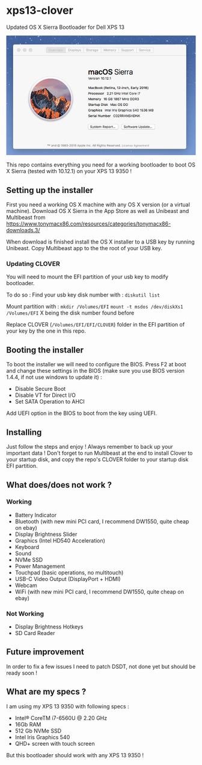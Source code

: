 # xps13-clover
Updated OS X Sierra Bootloader for Dell XPS 13

![Screenshot](/screenshots/screen1.png)

This repo contains everything you need for a working bootloader to boot OS X Sierra (tested with 10.12.1) on your XPS 13 9350 !

## Setting up the installer

First you need a working OS X machine with any OS X version (or a virtual machine). Download OS X Sierra in the App Store as well as Unibeast and Multibeast from https://www.tonymacx86.com/resources/categories/tonymacx86-downloads.3/

When download is finished install the OS X installer to a USB key by running Unibeast. Copy Multibeast app to the the root of your USB key.


### Updating CLOVER

You will need to mount the EFI partition of your usb key to modify bootloader.

To do so :
Find your usb key disk number with :
`diskutil list`

Mount partition with :
`mkdir /Volumes/EFI`
`mount -t msdos /dev/diskXs1 /Volumes/EFI` X being the disk number found before

Replace CLOVER (`/Volumes/EFI/EFI/CLOVER`) folder in the EFI partition of your key by the one in this repo.

## Booting the installer

To boot the installer we will need to configure the BIOS. Press F2 at boot and change these settings in the BIOS (make sure you use BIOS version 1.4.4, if not use windows to update it) 
:
- Disable Secure Boot
- Disable VT for Direct I/O
- Set SATA Operation to AHCI

Add UEFI option in the BIOS to boot from the key using UEFI.

## Installing 
Just follow the steps and enjoy !
Always remember to back up your important data !
Don't forget to run Multibeast at the end to install Clover to your startup disk, and copy the repo's CLOVER folder to your startup disk EFI partition.

## What does/does not work ?
### Working
- Battery Indicator
- Bluetooth (with new mini PCI card, I recommend DW1550, quite cheap on ebay)
- Display Brightness Slider
- Graphics (Intel HD540 Acceleration)
- Keyboard
- Sound
- NVMe SSD
- Power Management
- Touchpad (basic operations, no multitouch)
- USB-C Video Output (DisplayPort + HDMI)
- Webcam
- WiFi (with new mini PCI card, I recommend DW1550, quite cheap on ebay)

### Not Working
- Display Brightness Hotkeys
- SD Card Reader

## Future improvement
In order to fix a few issues I need to patch DSDT, not done yet but should be ready soon !

## What are my specs ?
I am using my XPS 13 9350 with following specs :
- Intel® CoreTM i7-6560U @ 2.20 GHz
- 16Gb RAM
- 512 Gb NVMe SSD
- Intel Iris Graphics 540
- QHD+ screen with touch screen

But this bootloader should work with any XPS 13 9350 !






